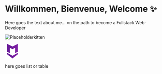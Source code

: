 # Willkommen, Bienvenue, Welcome  :sparkles:

Here goes the text about me... on the path to become a Fullstack Web-Developer

![Placeholderkitten](http://placekitten.com/300/200)

![Logo](https://raw.githubusercontent.com/adam-p/markdown-here/master/src/common/images/icon48.png)

here goes list or table
